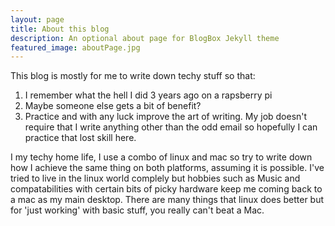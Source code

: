 ```yaml
---
layout: page
title: About this blog
description: An optional about page for BlogBox Jekyll theme
featured_image: aboutPage.jpg
---
```


This blog is mostly for me to write down techy stuff so that:
1) I remember what the hell I did 3 years ago on a rapsberry pi
2) Maybe someone else gets a bit of benefit?
3) Practice and with any luck improve the art of writing. My job doesn't require that I write anything other than the odd email so hopefully I can practice that lost skill here. 

I my techy home life, I use a combo of linux and mac so try to write down how I achieve the same thing on both platforms, assuming it is possible. I've tried to live in the linux world complely but hobbies such as Music and compatabilities with certain bits of picky hardware keep me coming back to a mac as my main desktop. There are many things that linux does better but for 'just working' with basic stuff, you really can't beat a Mac. 


